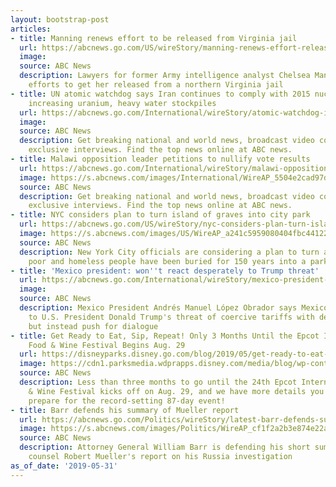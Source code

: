 ```yaml
---
layout: bootstrap-post
articles:
- title: Manning renews effort to be released from Virginia jail
  url: https://abcnews.go.com/US/wireStory/manning-renews-effort-released-virginia-jail-63399253
  image: 
  source: ABC News
  description: Lawyers for former Army intelligence analyst Chelsea Manning are renewing
    efforts to get her released from a northern Virginia jail
- title: UN atomic watchdog says Iran continues to comply with 2015 nuclear deal but
    increasing uranium, heavy water stockpiles
  url: https://abcnews.go.com/International/wireStory/atomic-watchdog-iran-continues-comply-2015-nuclear-deal-63399008
  image: 
  source: ABC News
  description: Get breaking national and world news, broadcast video coverage, and
    exclusive interviews. Find the top news online at ABC news.
- title: Malawi opposition leader petitions to nullify vote results
  url: https://abcnews.go.com/International/wireStory/malawi-opposition-leader-petitions-nullify-vote-results-63398605
  image: https://s.abcnews.com/images/International/WireAP_5504e2cad97d407981509afc6cd2f00e_16x9_992.jpg
  source: ABC News
  description: Get breaking national and world news, broadcast video coverage, and
    exclusive interviews. Find the top news online at ABC news.
- title: NYC considers plan to turn island of graves into city park
  url: https://abcnews.go.com/US/wireStory/nyc-considers-plan-turn-island-graves-city-park-63398457
  image: https://s.abcnews.com/images/US/WireAP_a241c5959080404fbc44122270b498a5_16x9_992.jpg
  source: ABC News
  description: New York City officials are considering a plan to turn an island where
    poor and homeless people have been buried for 150 years into a park
- title: 'Mexico president: won''t react desperately to Trump threat'
  url: https://abcnews.go.com/International/wireStory/mexico-president-react-desperately-trump-threat-63398088
  image: 
  source: ABC News
  description: Mexico President Andrés Manuel López Obrador says Mexico will not respond
    to U.S. President Donald Trump's threat of coercive tariffs with desperation,
    but instead push for dialogue
- title: Get Ready to Eat, Sip, Repeat! Only 3 Months Until the Epcot International
    Food & Wine Festival Begins Aug. 29
  url: https://disneyparks.disney.go.com/blog/2019/05/get-ready-to-eat-sip-repeat-only-3-months-until-the-epcot-international-food-wine-festival-begins-aug-29/
  image: https://cdn1.parksmedia.wdprapps.disney.com/media/blog/wp-content/uploads/2019/05/truyhi5u986u7.jpg
  source: ABC News
  description: Less than three months to go until the 24th Epcot International Food
    & Wine Festival kicks off on Aug. 29, and we have more details you can use to
    prepare for the record-setting 87-day event!
- title: Barr defends his summary of Mueller report
  url: https://abcnews.go.com/Politics/wireStory/latest-barr-defends-summary-mueller-report-63397136
  image: https://s.abcnews.com/images/Politics/WireAP_cf1f2a2b3e874e22a95712039e949538_16x9_992.jpg
  source: ABC News
  description: Attorney General William Barr is defending his short summary of special
    counsel Robert Mueller's report on his Russia investigation
as_of_date: '2019-05-31'
---
```


